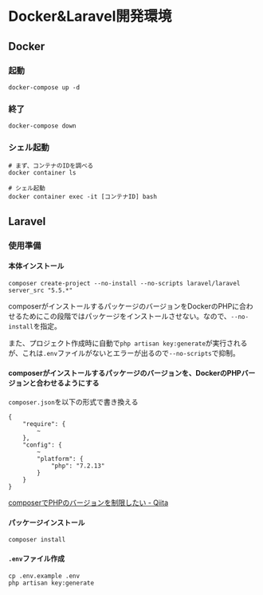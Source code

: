 # Docker&Laravel開発環境

## Docker

### 起動

```
docker-compose up -d
```

### 終了

```
docker-compose down
```

### シェル起動

```
# まず、コンテナのIDを調べる
docker container ls

# シェル起動
docker container exec -it [コンテナID] bash
```

## Laravel

### 使用準備

#### 本体インストール

```
composer create-project --no-install --no-scripts laravel/laravel server_src "5.5.*"
```

composerがインストールするパッケージのバージョンをDockerのPHPに合わせるためにこの段階ではパッケージをインストールさせない。なので、`--no-install`を指定。

また、プロジェクト作成時に自動で`php artisan key:generate`が実行されるが、これは`.env`ファイルがないとエラーが出るので`--no-scripts`で抑制。

#### composerがインストールするパッケージのバージョンを、DockerのPHPバージョンと合わせるようにする

`composer.json`を以下の形式で書き換える

```
{
    "require": {
        ~
    },
    "config": {
        ~
        "platform": {
            "php": "7.2.13"
        }
    }
}
```

[composerでPHPのバージョンを制限したい - Qiita](https://qiita.com/kd9951/items/14cddc050745185011ee)

#### パッケージインストール

```
composer install
```

#### `.env`ファイル作成

```
cp .env.example .env
php artisan key:generate
```
